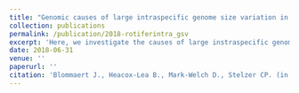 ```yaml
---
title: "Genomic causes of large intraspecific genome size variation in a species of rotifer"
collection: publications
permalink: /publication/2018-rotiferintra_gsv
excerpt: 'Here, we investigate the causes of large instraspecific genome size variation in Brachionus asplanchnoidis, a species within the B. plicatilis species complex. The analysis is almost completed and hopefully the results will be publishable soon!'
date: 2018-06-31
venue: ''
paperurl: ''
citation: 'Blommaert J., Heacox-Lea B., Mark-Welch D., Stelzer CP. (in prep). &quot;Genomic causes of large intraspecific genome size variation in a species of rotifer.&quot; <i>in prep</i>'
---
```

